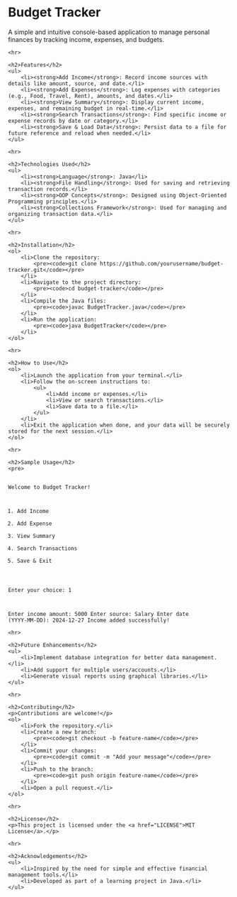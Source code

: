<!DOCTYPE html>
<html lang="en">
<head>
    <meta charset="UTF-8">
    <meta name="viewport" content="width=device-width, initial-scale=1.0">
    <title>Budget Tracker</title>
</head>
<body>
    <h1>Budget Tracker</h1>
    <p>A simple and intuitive console-based application to manage personal finances by tracking income, expenses, and budgets.</p>

    <hr>

    <h2>Features</h2>
    <ul>
        <li><strong>Add Income</strong>: Record income sources with details like amount, source, and date.</li>
        <li><strong>Add Expenses</strong>: Log expenses with categories (e.g., Food, Travel, Rent), amounts, and dates.</li>
        <li><strong>View Summary</strong>: Display current income, expenses, and remaining budget in real-time.</li>
        <li><strong>Search Transactions</strong>: Find specific income or expense records by date or category.</li>
        <li><strong>Save & Load Data</strong>: Persist data to a file for future reference and reload when needed.</li>
    </ul>

    <hr>

    <h2>Technologies Used</h2>
    <ul>
        <li><strong>Language</strong>: Java</li>
        <li><strong>File Handling</strong>: Used for saving and retrieving transaction records.</li>
        <li><strong>OOP Concepts</strong>: Designed using Object-Oriented Programming principles.</li>
        <li><strong>Collections Framework</strong>: Used for managing and organizing transaction data.</li>
    </ul>

    <hr>

    <h2>Installation</h2>
    <ol>
        <li>Clone the repository:
            <pre><code>git clone https://github.com/yourusername/budget-tracker.git</code></pre>
        </li>
        <li>Navigate to the project directory:
            <pre><code>cd budget-tracker</code></pre>
        </li>
        <li>Compile the Java files:
            <pre><code>javac BudgetTracker.java</code></pre>
        </li>
        <li>Run the application:
            <pre><code>java BudgetTracker</code></pre>
        </li>
    </ol>

    <hr>

    <h2>How to Use</h2>
    <ol>
        <li>Launch the application from your terminal.</li>
        <li>Follow the on-screen instructions to:
            <ul>
                <li>Add income or expenses.</li>
                <li>View or search transactions.</li>
                <li>Save data to a file.</li>
            </ul>
        </li>
        <li>Exit the application when done, and your data will be securely stored for the next session.</li>
    </ol>

    <hr>

    <h2>Sample Usage</h2>
    <pre>
<code>
Welcome to Budget Tracker!

1. Add Income
2. Add Expense
3. View Summary
4. Search Transactions
5. Save & Exit

Enter your choice: 1

Enter income amount: 5000
Enter source: Salary
Enter date (YYYY-MM-DD): 2024-12-27
Income added successfully!
</code>
    </pre>

    <hr>

    <h2>Future Enhancements</h2>
    <ul>
        <li>Implement database integration for better data management.</li>
        <li>Add support for multiple users/accounts.</li>
        <li>Generate visual reports using graphical libraries.</li>
    </ul>

    <hr>

    <h2>Contributing</h2>
    <p>Contributions are welcome!</p>
    <ol>
        <li>Fork the repository.</li>
        <li>Create a new branch:
            <pre><code>git checkout -b feature-name</code></pre>
        </li>
        <li>Commit your changes:
            <pre><code>git commit -m "Add your message"</code></pre>
        </li>
        <li>Push to the branch:
            <pre><code>git push origin feature-name</code></pre>
        </li>
        <li>Open a pull request.</li>
    </ol>

    <hr>

    <h2>License</h2>
    <p>This project is licensed under the <a href="LICENSE">MIT License</a>.</p>

    <hr>

    <h2>Acknowledgements</h2>
    <ul>
        <li>Inspired by the need for simple and effective financial management tools.</li>
        <li>Developed as part of a learning project in Java.</li>
    </ul>
</body>
</html>
